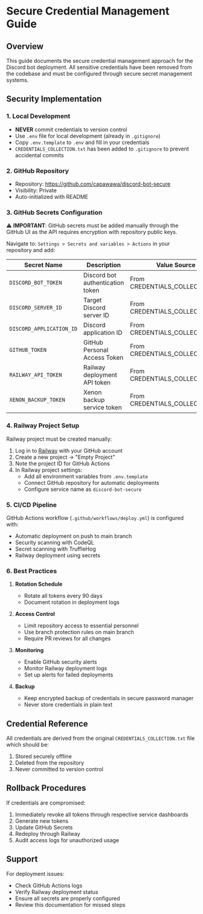# Secure Credential Management Guide

## Overview

This guide documents the secure credential management approach for the Discord bot deployment. All sensitive credentials have been removed from the codebase and must be configured through secure secret management systems.

## Security Implementation

### 1. Local Development
- **NEVER** commit credentials to version control
- Use `.env` file for local development (already in `.gitignore`)
- Copy `.env.template` to `.env` and fill in your credentials
- `CREDENTIALS_COLLECTION.txt` has been added to `.gitignore` to prevent accidental commits

### 2. GitHub Repository
- Repository: https://github.com/capawawa/discord-bot-secure
- Visibility: Private
- Auto-initialized with README

### 3. GitHub Secrets Configuration

⚠️ **IMPORTANT**: GitHub secrets must be added manually through the GitHub UI as the API requires encryption with repository public keys.

Navigate to: `Settings > Secrets and variables > Actions` in your repository and add:

| Secret Name | Description | Value Source |
|-------------|-------------|--------------|
| `DISCORD_BOT_TOKEN` | Discord bot authentication token | From CREDENTIALS_COLLECTION.txt |
| `DISCORD_SERVER_ID` | Target Discord server ID | From CREDENTIALS_COLLECTION.txt |
| `DISCORD_APPLICATION_ID` | Discord application ID | From CREDENTIALS_COLLECTION.txt |
| `GITHUB_TOKEN` | GitHub Personal Access Token | From CREDENTIALS_COLLECTION.txt |
| `RAILWAY_API_TOKEN` | Railway deployment API token | From CREDENTIALS_COLLECTION.txt |
| `XENON_BACKUP_TOKEN` | Xenon backup service token | From CREDENTIALS_COLLECTION.txt |

### 4. Railway Project Setup

Railway project must be created manually:

1. Log in to [Railway](https://railway.app) with your GitHub account
2. Create a new project → "Empty Project"
3. Note the project ID for GitHub Actions
4. In Railway project settings:
   - Add all environment variables from `.env.template`
   - Connect GitHub repository for automatic deployments
   - Configure service name as `discord-bot-secure`

### 5. CI/CD Pipeline

GitHub Actions workflow (`.github/workflows/deploy.yml`) is configured with:
- Automatic deployment on push to main branch
- Security scanning with CodeQL
- Secret scanning with TruffleHog
- Railway deployment using secrets

### 6. Best Practices

1. **Rotation Schedule**
   - Rotate all tokens every 90 days
   - Document rotation in deployment logs

2. **Access Control**
   - Limit repository access to essential personnel
   - Use branch protection rules on main branch
   - Require PR reviews for all changes

3. **Monitoring**
   - Enable GitHub security alerts
   - Monitor Railway deployment logs
   - Set up alerts for failed deployments

4. **Backup**
   - Keep encrypted backup of credentials in secure password manager
   - Never store credentials in plain text

## Credential Reference

All credentials are derived from the original `CREDENTIALS_COLLECTION.txt` file which should be:
1. Stored securely offline
2. Deleted from the repository
3. Never committed to version control

## Rollback Procedures

If credentials are compromised:
1. Immediately revoke all tokens through respective service dashboards
2. Generate new tokens
3. Update GitHub Secrets
4. Redeploy through Railway
5. Audit access logs for unauthorized usage

## Support

For deployment issues:
- Check GitHub Actions logs
- Verify Railway deployment status
- Ensure all secrets are properly configured
- Review this documentation for missed steps